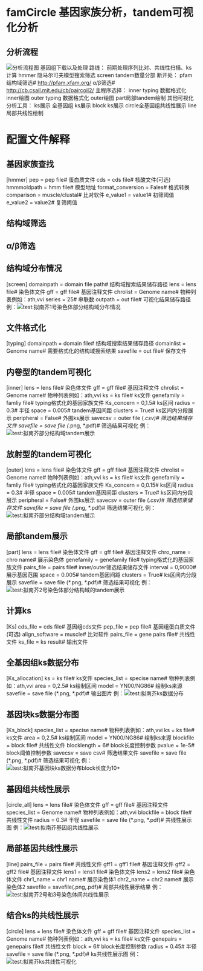 # famCircle 基因家族分析，tandem可视化分析

## 分析流程
![分析流程图](https://images.gitee.com/uploads/images/2021/0717/124804_dc342bac_8074509.png "famCircle.png")
基因组下载以及处理
	路线：
		前期处理序列比对、共线性扫描、ks计算
		hmmer 隐马尔可夫模型搜索筛选
		screen tandem数量分部
			断开处：
				pfam结构域筛选# http://pfam.xfam.org/
				α/β筛选# http://cb.csail.mit.edu/cb/paircoil2/
		主程序选择：
			inner
				typing 数据格式化
				inner绘图
			outer
				typing 数据格式化
				outer绘图
		part局部tandem绘制
        其他可视化分析工具：
		ks展示
			全基因组 ks展示
			block ks展示
		circle全基因组共线性展示
		line局部共线性绘制


# 配置文件解释
## 基因家族查找
[hmmer]
pep = pep file# 蛋白质文件
cds = cds file# 核酸文件(可选)
hmmmoldpath = hmm file# 模型地址
format_conversion = Fales# 格式转换
comparison = muscle/clustal# 比对软件
e_value1 = value1# 初筛阈值
e_value2 = value2# 复筛阈值

## 结构域筛选
## α/β筛选

## 结构域分布情况
[screen]
domainpath = domain file path# 结构域搜索结果储存路径
lens = lens file# 染色体文件
gff = gff file# 基因注释文件
chrolist = Genome name# 物种列表例如：ath,vvi
series = 25# 串联数
outpath = out file# 可视化结果储存路径
例：![test:拟南芥1号染色体部分结构域分布情况](https://images.gitee.com/uploads/images/2021/0717/131138_a2661e2b_8074509.png "ath1.png")

## 文件格式化
[typing]
domainpath = domain file# 结构域搜索结果储存路径
domainlist = Genome name# 需要格式化的结构域搜索结果
savefile = out file# 保存文件

## 内卷型的tandem可视化
[inner]
lens = lens file# 染色体文件
gff = gff file# 基因注释文件
chrolist = Genome name# 物种列表例如：ath,vvi
ks = ks file# ks文件
genefamily = famliy file# typing格式化的基因家族文件
Ks_concern = 0,1.5# ks区间
radius = 0.3# 半径
space = 0.005# tandem基因间距
clusters = True# ks区间内分段展示
peripheral = False# 外围ks展示
savecsv = outer file (*.csv)# 筛选结果储存文件
savefile = save file (*.png, *.pdf)# 筛选结果可视化
例：![test:拟南芥部分结构域tandem展示](https://images.gitee.com/uploads/images/2021/0717/132312_93086faa_8074509.png "test.inner.png")

## 放射型的tandem可视化
[outer]
lens = lens file# 染色体文件
gff = gff file# 基因注释文件
chrolist = Genome name# 物种列表例如：ath,vvi
ks = ks file# ks文件
genefamily = famliy file# typing格式化的基因家族文件
Ks_concern = 0,0.15# ks区间
radius = 0.3# 半径
space = 0.005# tandem基因间距
clusters = True# ks区间内分段展示
peripheral = False# 外围ks展示
savecsv = outer file (*.csv)# 筛选结果储存文件
savefile = save file (*.png, *.pdf)# 筛选结果可视化
例：![test:拟南芥部分结构域tandem展示](https://images.gitee.com/uploads/images/2021/0717/135152_5bdfd054_8074509.png "test.outer.png")

## 局部tandem展示
[part]
lens = lens file# 染色体文件
gff = gff file# 基因注释文件
chro_name = chro name# 展示染色体
genefamily = genefamily file# typing格式化的基因家族文件
pairs_file = pairs file# inner/outer筛选结果储存文件
interval = 0,9000# 展示基因范围
space = 0.005# tandem基因间距
clusters = True# ks区间内分段展示
savefile = save file (*.png, *.pdf)# 筛选结果可视化
例：![test:拟南芥2号染色体部分结构域的tandem展示](https://images.gitee.com/uploads/images/2021/0717/133034_2af62f7f_8074509.png "test.part.png")



## 计算ks
[Ks]
cds_file = 	cds file# 基因组cds文件
pep_file = 	pep file# 基因组蛋白质文件(可选)
align_software = muscle# 比对软件
pairs_file = gene pairs file# 共线性文件
ks_file = ks result# 输出文件

## 全基因组ks数据分布
[Ks_allocation]
ks = ks file# ks文件
species_list = specise name# 物种列表例如：ath,vvi
area = 0,2.5# ks绘制区间
model = YN00/NG86# 绘制ks来源
savefile = save file (*.png, *.pdf)# 输出图片
例：![test:拟南芥ks数据分布](https://images.gitee.com/uploads/images/2021/0717/125414_357dd5c8_8074509.png "test.collinearity.ks.all.png")

## 基因块ks数据分布图
[Ks_block]
species_list = specise name# 物种列表例如：ath,vvi
ks = ks file# ks文件
area = 0,2.5# ks绘制区间
model = YN00/NG86# 绘制ks来源
blockfile = block file# 共线性文件
blocklength = 6# block长度控制参数
pvalue = 1e-5# block阈值控制参数
savecsv = save csv# 筛选结果文件
savefile = save file (*.png, *.pdf)# 筛选结果可视化
例：![test:拟南芥基因块ks数据分布block长度为10+](https://images.gitee.com/uploads/images/2021/0717/125847_77aaf58a_8074509.png "test.collinearity.ks.block.png")

## 基因组共线性展示
[circle_all]
lens = lens file# 染色体文件
gff = gff file# 基因注释文件
species_list = Genome name# 物种列表例如：ath,vvi
blockfile = block file# 共线性文件
radius = 0.3# 半径
savefile = save file (*.png, *.pdf)# 共线性展示图
例：![test:拟南芥基因组共线性展示](https://images.gitee.com/uploads/images/2021/0717/135043_4acd1719_8074509.png "test.collinearity.circle.all.png")

## 局部基因共线性展示
[line]
pairs_file = pairs file# 共线性文件
gff1 =  gff1 file# 基因注释文件
gff2 =  gff2 file# 基因注释文件
lens1 = lens1 file# 染色体文件
lens2 = lens2 file# 染色体文件
chr1_name =  chr1 name# 展示染色体1
chr2_name =  chr2 name# 展示染色体2
savefile = savefile(.png,.pdf)# 局部共线性展示结果
例：![test:拟南芥2号和3号染色体间共线性展示](https://images.gitee.com/uploads/images/2021/0717/131629_dd9e4e79_8074509.png "test.line.png")

## 结合ks的共线性展示
[circle]
lens = lens file# 染色体文件
gff = gff file# 基因注释文件
species_list = Genome name# 物种列表例如：ath,vvi
ks = ks file# ks文件
genepairs = genepairs file# 共线性文件
block = 6# block长度控制参数
radius = 0.45# 半径
savefile = save file (*.png, *.pdf)# ks共线性展示图
例：![test:拟南芥ks共线性可视化](https://images.gitee.com/uploads/images/2021/0717/135435_0c4f7f81_8074509.png "test.collinearity.circle.png")

